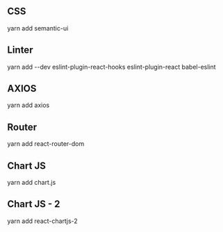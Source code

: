 ## CSS
yarn add semantic-ui

## Linter
yarn add --dev eslint-plugin-react-hooks eslint-plugin-react babel-eslint

## AXIOS
yarn add axios

## Router
yarn add react-router-dom


## Chart JS
yarn add chart.js

## Chart JS - 2
yarn add react-chartjs-2